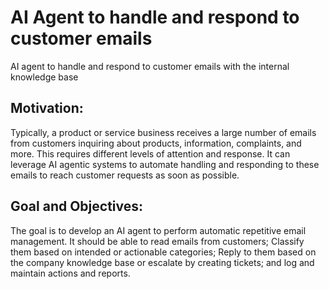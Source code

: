 # AI Agent to handle and respond to customer emails
AI agent to handle and respond to customer emails with the internal knowledge base 

## Motivation: 
Typically, a product or service business receives a large number of emails from customers inquiring about products, information, complaints, and more. This requires different levels of attention and response. It can leverage AI agentic systems to automate handling and responding to these emails to reach customer requests as soon as possible.


## Goal and Objectives:
The goal is to develop an AI agent to perform automatic repetitive email management. It should be able to read emails from customers; Classify them based on intended or actionable categories; Reply to them based on the company knowledge base or escalate by creating tickets; and log and maintain actions and reports.

